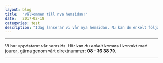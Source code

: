 ```yaml
---
layout: blog
title:  "Välkommen till nya hemsidan!"
date:   2017-02-18
categories: test
description: "Idag lanserar vi vår nya hemsidan. Nu kan du enkelt följa vad vi gör och framförallt: snabbare och enklare komma i kontakt med jouren."
---
```

---
Vi har uppdaterat vår hemsida. Här kan du enkelt komma i kontakt med jouren, gärna genom vårt direktnummer: **08 - 36 38 70**.

---


